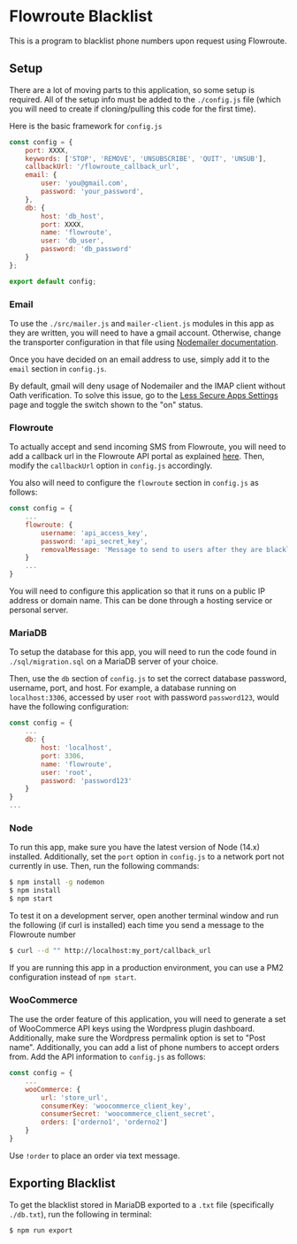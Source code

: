 # Flowroute Blacklist
This is a program to blacklist phone numbers upon request using Flowroute.
## Setup
There are a lot of moving parts to this application, so some setup is required.
All of the setup info must be added to the `./config.js` file (which you will need to create if cloning/pulling this code for the first time).  

Here is the basic framework for `config.js`
```js
const config = {
    port: XXXX,
    keywords: ['STOP', 'REMOVE', 'UNSUBSCRIBE', 'QUIT', 'UNSUB'],
    callbackUrl: '/flowroute_callback_url',
    email: {
        user: 'you@gmail.com',
        password: 'your_password',
    },
    db: {
        host: 'db_host',
        port: XXXX,
        name: 'flowroute',
        user: 'db_user',
        password: 'db_password'
    }
};

export default config;
```
### Email
To use the `./src/mailer.js` and `mailer-client.js` modules in this app as they are written, you will need to have a gmail account. Otherwise, change the transporter configuration in that file using [Nodemailer documentation](https://www.npmjs.com/package/nodemailer).

Once you have decided on an email address to use, simply add it to the `email` section in `config.js`.  

By default, gmail will deny usage of Nodemailer and the IMAP client without Oath verification. To solve this issue, go to the [Less Secure Apps Settings](https://myaccount.google.com/lesssecureapps) page and toggle the switch shown to the "on" status.  

### Flowroute
To actually accept and send incoming SMS from Flowroute, you will need to add a callback url in the Flowroute API portal as explained [here](https://blog.flowroute.com/2016/09/22/receive-an-inbound-message/). Then, modify the `callbackUrl` option in `config.js` accordingly.  

You also will need to configure the `flowroute` section in `config.js` as follows:

```js
const config = {
    ...
    flowroute: {
        username: 'api_access_key',
        password: 'api_secret_key',
        removalMessage: 'Message to send to users after they are blacklisted'
    }
    ...
}
```

You will need to configure this application so that it runs on a public IP address or domain name. This can be done through a hosting service or personal server.
### MariaDB
To setup the database for this app, you will need to run the code found in `./sql/migration.sql` on a MariaDB server of your choice.  

Then, use the `db` section of `config.js` to set the correct database password, username, port, and host. For example, a database running on `localhost:3306`, accessed by user `root` with password `password123`, would have the following configuration:  
```js
const config = {
    ...
    db: {
        host: 'localhost',
        port: 3306,
        name: 'flowroute',
        user: 'root',
        password: 'password123'
    }    
}
...
```
### Node
To run this app, make sure you have the latest version of Node (14.x) installed. Additionally, set the `port` option in `config.js` to a network port not currently in use. Then, run the following commands:
```bash
$ npm install -g nodemon
$ npm install
$ npm start
```
To test it on a development server, open another terminal window and run the following (if curl is installed) each time you send a message to the Flowroute number
```bash
$ curl --d "" http://localhost:my_port/callback_url
```
If you are running this app in a production environment, you can use a PM2 configuration instead of `npm start`.
### WooCommerce
The use the order feature of this application, you will need to generate a set of WooCommerce API keys using the Wordpress plugin dashboard. Additionally, make sure the Wordpress permalink option is set to "Post name". Additionally, you can add a list of phone numbers to accept orders from. Add the API information to `config.js` as follows:
```js
const config = {
	...
	wooCommerce: {
		url: 'store_url',
		consumerKey: 'woocommerce_client_key',
		consumerSecret: 'woocommerce_client_secret',
		orders: ['orderno1', 'orderno2']
	}
}
```
Use `!order` to place an order via text message.
## Exporting Blacklist
To get the blacklist stored in MariaDB exported to a `.txt` file (specifically `./db.txt`), run the following in terminal:
```bash
$ npm run export
```

